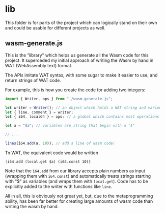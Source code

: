 # lib

This folder is for parts of the project which can logically stand on their own and could be usable for different projects as well.

## wasm-generate.js

This is the "library" which helps us generate all the Wasm code for this project.
It superceded my initial approach of writing the Wasm by hand in WAT (WebAssembly text) format.

The APIs imitate WAT syntax, with some sugar to make it easier to use, and return strings of WAT code.

For example, this is how you create the code for adding two integers:

```js
import { Writer, ops } from "./wasm-generate.js";

let writer = Writer(); // an object which holds a WAT string and various supporting data, like a list of created exports
let { line, comment } = writer;
let { i64, local64 } = ops; // a global which contains most operations

let a = "$a"; // variables are string that begin with a "$"

// ...

lines(i64.add(a, 10)); // add a line of wasm code!
```

Tn WAT, the equivalent code would be written

```wat
(i64.add (local.get $a) (i64.const 10))
```

Note that the `i64.add` from our library accepts plain numbers as input (wrapping them with `i64.const`)
and automatically treats strings starting with "$" as variables (and wraps them with `local.get`).
Code has to be explicitly added to the writer with functions like `line`.

All in all, this is obviously not great yet, but, due to the metaprogramming ability,
has been far better for creating large amounts of wasm code than writing the wasm by hand.
